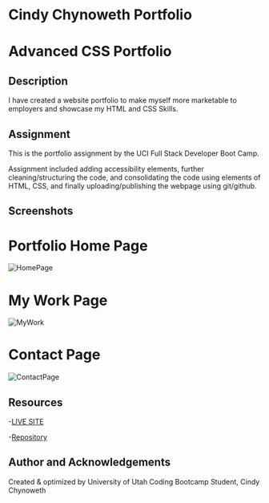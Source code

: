 # Cindy Chynoweth Portfolio

# Advanced CSS Portfolio


## Description
I have created a website portfolio to make myself more marketable to employers and showcase my HTML and CSS Skills.

## Assignment
This is the portfolio assignment by the UCI Full Stack Developer Boot Camp.

Assignment included adding accessibility elements, further cleaning/structuring the code, and consolidating the code using elements of HTML, CSS, and finally uploading/publishing the webpage using git/github.



## Screenshots

# Portfolio Home Page
![HomePage](https://user-images.githubusercontent.com/105569378/205420633-d3fd65ec-4d9b-4e7c-9249-0c92e1c74da4.png)

# My Work Page
![MyWork](https://user-images.githubusercontent.com/105569378/205420636-8cc8791b-3fc2-4088-985a-832c9bd9e28b.png)

# Contact Page
![ContactPage](https://user-images.githubusercontent.com/105569378/205420643-6cd6cd1f-bbf5-46ce-a2b5-5eed91e41892.png)

## Resources

-[LIVE SITE]( https://cinderbeast.github.io/2-Advanced-CSS-Portfolio/)

-[Repository](https://github.com/Cinderbeast/Portfolio)


## Author and Acknowledgements

Created & optimized by University of Utah Coding Bootcamp Student, Cindy Chynoweth